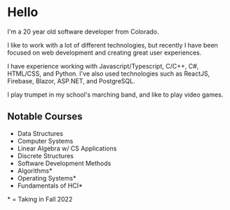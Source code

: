 # Hello

I'm a 20 year old software developer from Colorado.

I like to work with a lot of different technologies, but recently I have been focused on web development and creating great user experiences.

I have experience working with Javascript/Typescript, C/C++, C#, HTML/CSS, and Python.
I've also used technologies such as ReactJS, Firebase, Blazor, ASP.NET, and PostgreSQL.

I play trumpet in my school's marching band, and like to play video games.

## Notable Courses

- Data Structures
- Computer Systems
- Linear Algebra w/ CS Applications
- Discrete Structures
- Software Development Methods
- Algorithms\*
- Operating Systems\*
- Fundamentals of HCI\*

\* = Taking in Fall 2022
